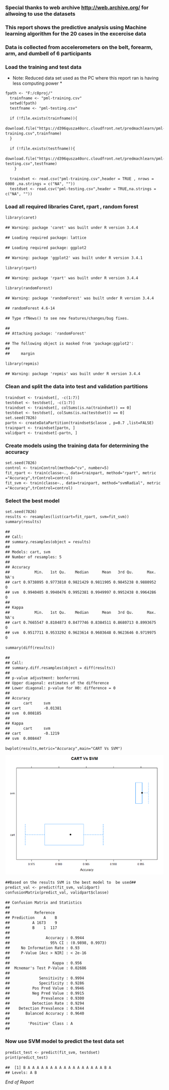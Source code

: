 ### Special thanks to web archive <http://web.archive.org/> for allwoing to use the datasets

### This report shows the predictive analysis using Machine learning algorithm for the 20 cases in the excercise data

### Data is collected from accelerometers on the belt, forearm, arm, and dumbell of 6 participants

### Load the training and test data

-   Note: Reduced data set used as the PC where this report ran is
    having less computing power \*

<!-- -->

    fpath <- "F:/c8proj/"
      trainfname <- "pml-training.csv"
      setwd(fpath)
      testfname <- "pml-testing.csv"
      
      if (!file.exists(trainfname)){
      download.file("https://d396qusza40orc.cloudfront.net/predmachlearn/pml-training.csv",trainfname)
      }
      
      if (!file.exists(testfname)){
      download.file("https://d396qusza40orc.cloudfront.net/predmachlearn/pml-testing.csv",testfname)
        }
      
      traindset <- read.csv("pml-training.csv",header = TRUE , nrows = 6000 ,na.strings = c("NA", ""))
      testdset <- read.csv("pml-testing.csv",header = TRUE,na.strings = c("NA", ""))

### Load all required libraries Caret, rpart , random forest

    library(caret)

    ## Warning: package 'caret' was built under R version 3.4.4

    ## Loading required package: lattice

    ## Loading required package: ggplot2

    ## Warning: package 'ggplot2' was built under R version 3.4.1

    library(rpart)

    ## Warning: package 'rpart' was built under R version 3.4.4

    library(randomForest)

    ## Warning: package 'randomForest' was built under R version 3.4.4

    ## randomForest 4.6-14

    ## Type rfNews() to see new features/changes/bug fixes.

    ## 
    ## Attaching package: 'randomForest'

    ## The following object is masked from 'package:ggplot2':
    ## 
    ##     margin

    library(repmis)

    ## Warning: package 'repmis' was built under R version 3.4.4

### Clean and split the data into test and validation partitions

    traindset <- traindset[, -c(1:7)]
    testdset <- testdset[, -c(1:7)]
    traindset <- traindset[, colSums(is.na(traindset)) == 0]
    testdset <- testdset[, colSums(is.na(testdset)) == 0]
    set.seed(7826) 
    partn <- createDataPartition(traindset$classe , p=0.7 ,list=FALSE)
    trainpart <- traindset[partn, ]
    validpart <- traindset[-partn, ] 

### Create models using the training data for determining the accuracy

    set.seed(7826) 
    control <- trainControl(method="cv", number=5)
    fit_rpart <- train(classe~., data=trainpart, method="rpart", metric ="Accuracy",trControl=control)
    fit_svm <- train(classe~., data=trainpart, method="svmRadial", metric ="Accuracy",trControl=control)

### Select the best model

    set.seed(7826) 
    results <- resamples(list(cart=fit_rpart, svm=fit_svm))
    summary(results)

    ## 
    ## Call:
    ## summary.resamples(object = results)
    ## 
    ## Models: cart, svm 
    ## Number of resamples: 5 
    ## 
    ## Accuracy 
    ##           Min.   1st Qu.    Median      Mean   3rd Qu.      Max. NA's
    ## cart 0.9738095 0.9773810 0.9821429 0.9811905 0.9845238 0.9880952    0
    ## svm  0.9940405 0.9940476 0.9952381 0.9949997 0.9952438 0.9964286    0
    ## 
    ## Kappa 
    ##           Min.   1st Qu.    Median      Mean   3rd Qu.      Max. NA's
    ## cart 0.7665547 0.8104873 0.8477746 0.8384511 0.8680713 0.8993675    0
    ## svm  0.9517711 0.9533292 0.9623614 0.9603648 0.9623646 0.9719975    0

    summary(diff(results))

    ## 
    ## Call:
    ## summary.diff.resamples(object = diff(results))
    ## 
    ## p-value adjustment: bonferroni 
    ## Upper diagonal: estimates of the difference
    ## Lower diagonal: p-value for H0: difference = 0
    ## 
    ## Accuracy 
    ##      cart     svm     
    ## cart          -0.01381
    ## svm  0.008185         
    ## 
    ## Kappa 
    ##      cart     svm    
    ## cart          -0.1219
    ## svm  0.008447

    bwplot(results,metric="Accuracy",main="CART Vs SVM")

![](pract_machine_learning_proj_files/figure-markdown_strict/best-1.png)

    ##Based on the results SVM is the best model to  be used##
    predict_val <- predict(fit_svm, validpart)
    confusionMatrix(predict_val, validpart$classe)

    ## Confusion Matrix and Statistics
    ## 
    ##           Reference
    ## Prediction    A    B
    ##          A 1673    9
    ##          B    1  117
    ##                                           
    ##                Accuracy : 0.9944          
    ##                  95% CI : (0.9898, 0.9973)
    ##     No Information Rate : 0.93            
    ##     P-Value [Acc > NIR] : < 2e-16         
    ##                                           
    ##                   Kappa : 0.956           
    ##  Mcnemar's Test P-Value : 0.02686         
    ##                                           
    ##             Sensitivity : 0.9994          
    ##             Specificity : 0.9286          
    ##          Pos Pred Value : 0.9946          
    ##          Neg Pred Value : 0.9915          
    ##              Prevalence : 0.9300          
    ##          Detection Rate : 0.9294          
    ##    Detection Prevalence : 0.9344          
    ##       Balanced Accuracy : 0.9640          
    ##                                           
    ##        'Positive' Class : A               
    ## 

### Now use SVM model to predict the test data set

    predict_test <- predict(fit_svm, testdset)
    print(predict_test)

    ##  [1] B A A A A A A A A A A A A A A A A A B A
    ## Levels: A B

*End of Report*
